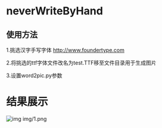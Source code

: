 # neverWriteByHand
## 使用方法

1.挑选汉字手写字体 http://www.foundertype.com 

2.将挑选的ttf字体文件改名为test.TTF移至文件目录用于生成图片

3.设置word2pic.py参数

# 结果展示
![img](https://github.com/isirin1131/neverWriteByHand-GZQG-/master/img/1.png)
img/1.png
